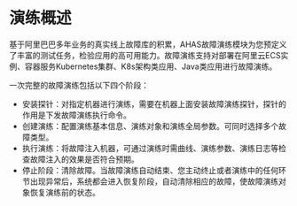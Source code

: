 # 演练概述

基于阿里巴巴多年业务的真实线上故障库的积累，AHAS故障演练模块为您预定义了丰富的测试任务，检验应用的高可用能力。故障演练支持对部署在阿里云ECS实例、容器服务Kubernetes集群、K8s架构类应用、Java类应用进行故障演练。

一次完整的故障演练包括以下四个阶段：

-   安装探针：对指定机器进行演练，需要在机器上面安装故障演练探针，探针的作用是下发故障演练执行命令。
-   创建演练：配置演练基本信息、演练对象和演练全局参数。可同时选择多个故障类型。
-   执行演练：将故障注入机器，可通过演练时需曲线、演练参数、演练日志等检查故障注入的效果是否符合预期。
-   停止阶段：清除故障。当故障演练自动结束、您主动终止或者演练中的任何环节出现异常后，系统都会进入恢复阶段，自动清除相应的故障，使故障演练对象恢复演练前的状态。



